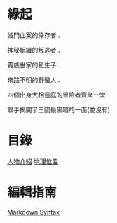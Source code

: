 <!-- TITLE: 首頁 -->
<!-- SUBTITLE: 安安我首頁ㄛ -->

# 緣起
滅門血案的倖存者..

神秘組織的叛逃者..

貴族世家的私生子..

來路不明的野蠻人..

四個出身大相徑庭的冒險者齊聚一堂

聯手揭開了王國最黑暗的一面(並沒有)

# 目錄
[人物介紹](character/list)
[地理位置](location/list)

# 編輯指南
[Markdown Syntax](https://docs.requarks.io/wiki/user-guide/markdown-syntax)